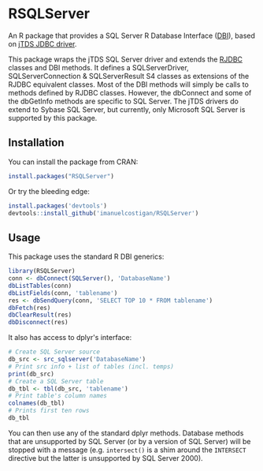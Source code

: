 # RSQLServer

An R package that provides a SQL Server R Database Interface ([DBI](https://github.com/rstats-db/DBI)), based on [jTDS JDBC driver](http://jtds.sourceforge.net/index.html).

This package wraps the jTDS SQL Server driver and extends the [RJDBC](https://github.com/s-u/RJDBC) classes and DBI methods. It defines a SQLServerDriver, SQLServerConnection & SQLServerResult S4 classes as extensions of the RJDBC equivalent classes. Most of the DBI methods will simply be calls to methods defined by RJDBC classes. However, the dbConnect and some of the dbGetInfo methods are specific to SQL Server. The jTDS drivers do extend to Sybase SQL Server, but currently, only Microsoft SQL Server is supported by this package.

## Installation

You can install the package from CRAN:

```R
install.packages("RSQLServer")
```

Or try the bleeding edge:

```R
install.packages('devtools')
devtools::install_github('imanuelcostigan/RSQLServer')
```

## Usage

This package uses the standard R DBI generics:

```R
library(RSQLServer)
conn <- dbConnect(SQLServer(), 'DatabaseName')
dbListTables(conn)
dbListFields(conn, 'tablename')
res <- dbSendQuery(conn, 'SELECT TOP 10 * FROM tablename')
dbFetch(res)
dbClearResult(res)
dbDisconnect(res)
```

It also has access to dplyr's interface:

```R
# Create SQL Server source
db_src <- src_sqlserver('DatabaseName')
# Print src info + list of tables (incl. temps)
print(db_src)
# Create a SQL Server table
db_tbl <- tbl(db_src, 'tablename')
# Print table's column names
colnames(db_tbl)
# Prints first ten rows
db_tbl
```

You can then use any of the standard dplyr methods. Database methods that are unsupported by SQL Server (or by a version of SQL Server) will be stopped with a message (e.g. `intersect()` is a shim around the `INTERSECT` directive but the latter is unsupported by SQL Server 2000).
